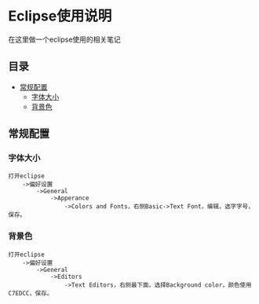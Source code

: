 # Eclipse使用说明
在这里做一个eclipse使用的相关笔记

## 目录
- [常规配置](#normal)
    - [字体大小](#font)
    - [背景色](#bgc)


## <a name="normal">常规配置</a>
### <a name="font">字体大小</a>
```
打开eclipse
    ->偏好设置
        ->General
            ->Apperance
                ->Colors and Fonts，右侧Basic->Text Font，编辑，选字字号，保存。
```

### <a name="bgc">背景色</a>
```
打开eclipse
    ->偏好设置
        ->General
            ->Editors
                ->Text Editors，右侧最下面，选择Background color，颜色使用C7EDCC，保存。

```